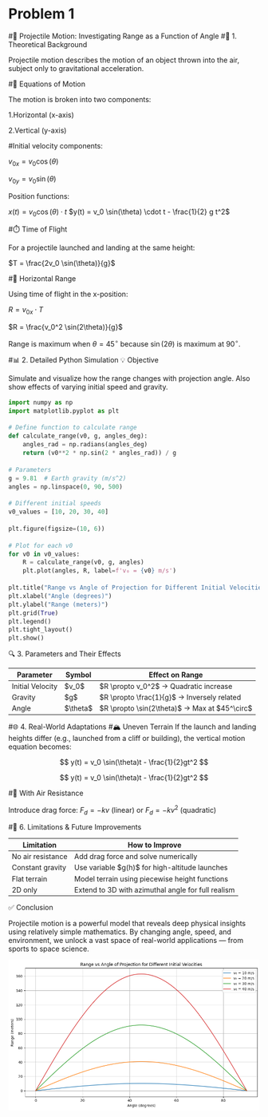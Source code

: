 # Problem 1
#📘 Projectile Motion: Investigating Range as a Function of Angle
#🎯 1. Theoretical Background

Projectile motion describes the motion of an object thrown into the air, subject only to gravitational acceleration.

#🧮 Equations of Motion

The motion is broken into two components:

1.Horizontal (x-axis)

2.Vertical (y-axis)

#Initial velocity components:

$v_{0x} = v_0 \cos(\theta)$

$v_{0y} = v_0 \sin(\theta)$

Position functions:

$x(t) = v_0 \cos(\theta) \cdot t$
$y(t) = v_0 \sin(\theta) \cdot t - \frac{1}{2} g t^2$

#⏱️ Time of Flight

For a projectile launched and landing at the same height:

$T = \frac{2v_0 \sin(\theta)}{g}$

#📏 Horizontal Range

Using time of flight in the x-position:

$R = v_{0x} \cdot T$

$R = \frac{v_0^2 \sin(2\theta)}{g}$

Range is maximum when $\theta = 45^\circ$ because $\sin(2\theta)$ is maximum at $90^\circ$.

#📊 2. Detailed Python Simulation
💡 Objective

Simulate and visualize how the range changes with projection angle. Also show effects of varying initial speed and gravity.

```Python
import numpy as np
import matplotlib.pyplot as plt

# Define function to calculate range
def calculate_range(v0, g, angles_deg):
    angles_rad = np.radians(angles_deg)
    return (v0**2 * np.sin(2 * angles_rad)) / g

# Parameters
g = 9.81  # Earth gravity (m/s^2)
angles = np.linspace(0, 90, 500)

# Different initial speeds
v0_values = [10, 20, 30, 40]

plt.figure(figsize=(10, 6))

# Plot for each v0
for v0 in v0_values:
    R = calculate_range(v0, g, angles)
    plt.plot(angles, R, label=f'v₀ = {v0} m/s')

plt.title("Range vs Angle of Projection for Different Initial Velocities")
plt.xlabel("Angle (degrees)")
plt.ylabel("Range (meters)")
plt.grid(True)
plt.legend()
plt.tight_layout()
plt.show()
```
🔍 3. Parameters and Their Effects
<table>
  <thead>
    <tr>
      <th>Parameter</th>
      <th>Symbol</th>
      <th>Effect on Range</th>
    </tr>
  </thead>
  <tbody>
    <tr>
      <td>Initial Velocity</td>
      <td>&dollar;v_0&dollar;</td>
      <td>&dollar;R \propto v_0^2&dollar; → Quadratic increase</td>
    </tr>
    <tr>
      <td>Gravity</td>
      <td>&dollar;g&dollar;</td>
      <td>&dollar;R \propto \frac{1}{g}&dollar; → Inversely related</td>
    </tr>
    <tr>
      <td>Angle</td>
      <td>&dollar;\theta&dollar;</td>
      <td>&dollar;R \propto \sin(2\theta)&dollar; → Max at &dollar;45^\circ&dollar;</td>
    </tr>
  </tbody>
</table>


#🌐 4. Real-World Adaptations
#🏔 Uneven Terrain
If the launch and landing heights differ (e.g., launched from a cliff or building), the vertical motion equation becomes:

$$
y(t) = v_0 \sin(\theta)t - \frac{1}{2}gt^2
$$

$$
y(t) = v_0 \sin(\theta)t - \frac{1}{2}gt^2
$$

#💨 With Air Resistance

Introduce drag force: $F_d = -kv$ (linear) or $F_d = -kv^2$ (quadratic)



#🚧 6. Limitations & Future Improvements
<table>
  <thead>
    <tr>
      <th>Limitation</th>
      <th>How to Improve</th>
    </tr>
  </thead>
  <tbody>
    <tr>
      <td>No air resistance</td>
      <td>Add drag force and solve numerically</td>
    </tr>
    <tr>
      <td>Constant gravity</td>
      <td>Use variable &dollar;g(h)&dollar; for high-altitude launches</td>
    </tr>
    <tr>
      <td>Flat terrain</td>
      <td>Model terrain using piecewise height functions</td>
    </tr>
    <tr>
      <td>2D only</td>
      <td>Extend to 3D with azimuthal angle for full realism</td>
    </tr>
  </tbody>
</table>


✅ Conclusion

Projectile motion is a powerful model that reveals deep physical insights using relatively simple mathematics. 
By changing angle, speed, and environment, we unlock a vast space of real-world applications — from sports to space science.

![alt text](image-1.png)